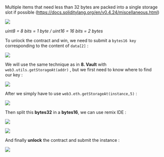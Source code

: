 Multiple items that need less than 32 bytes are packed into a single storage slot if possible (https://docs.soliditylang.org/en/v0.4.24/miscellaneous.html)

![](https://github.com/xWhiteOuroboros/ethernaut-solutions-xwhiteouroboros/blob/main/Pictures/privacy1.png)

*uint8 = 8 bits = 1 byte / uint16 = 16 bits = 2 bytes*

To unlock the contract and win, we need to submit a `bytes16 key` corresponding to the content of `data[2]` :

![](https://github.com/xWhiteOuroboros/ethernaut-solutions-xwhiteouroboros/blob/main/Pictures/privacy2.png)

We will use the same technique as in **8. Vault** with `web3.utils.getStorageAt(addr)` , but we first need to know where to find our key :

![](https://github.com/xWhiteOuroboros/ethernaut-solutions-xwhiteouroboros/blob/main/Pictures/privacy3.png)

After we simply have to use `web3.eth.getStorageAt(instance,5)` :

![](https://github.com/xWhiteOuroboros/ethernaut-solutions-xwhiteouroboros/blob/main/Pictures/privacy4.png)

Then split this **bytes32** in a **bytes16**, we can use remix IDE :

![](https://github.com/xWhiteOuroboros/ethernaut-solutions-xwhiteouroboros/blob/main/Pictures/privacy5.png)

![](https://github.com/xWhiteOuroboros/ethernaut-solutions-xwhiteouroboros/blob/main/Pictures/privacy6.png)

And finally **unlock** the contract and submit the instance :

![](https://github.com/xWhiteOuroboros/ethernaut-solutions-xwhiteouroboros/blob/main/Pictures/privacy7.png)

